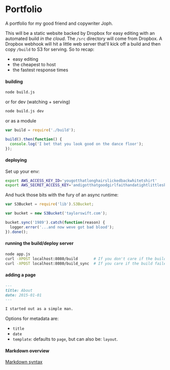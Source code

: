 # Portfolio

A portfolio for my good friend and copywriter Joph.

This will be a static website backed by Dropbox for easy editing with an automated build *in the cloud*. The `/src` directory will come from Dropbox. A Dropbox webhook will hit a little web server that'll kick off a build and then copy `/build` to S3 for serving. So to recap:

* easy editing
* the cheapest to host
* the fastest response times

#### building

```bash
node build.js
```

or for dev (watching + serving)

```bash
node build.js dev
```

or as a module

```javascript
var build = require('./build');

build().then(function() {
  console.log('I bet that you look good on the dance floor');
});
```

#### deploying

Set up your env:

```bash
export AWS_ACCESS_KEY_ID='yougotthatlonghairslickedbackwhitetshirt'
export AWS_SECRET_ACCESS_KEY='andigotthatgoodgirlfaithandatightlittleskirt'
```

And huck those bits with the fury of an async runtime:

```javascript
var S3Bucket = require('lib').S3Bucket;

var bucket = new S3Bucket('taylorswift.com');

bucket.sync('1989').catch(function(reason) {
  logger.error('...and now weve got bad blood');
}).done();
```

#### running the build/deploy server

```bash
node app.js
curl -XPOST localhost:8080/build       # If you don't care if the build failed
curl -XPOST localhost:8080/build_sync  # If you care if the build failed
```

#### adding a page

```markdown
---
title: About
date: 2015-01-01
---

I started out as a simple man.
```

Options for metadata are:

* `title`
* `date`
* `template`: defaults to `page`, but can also be: `layout`.

#### Markdown overview

[Markdown syntax](http://daringfireball.net/projects/markdown/syntax)
